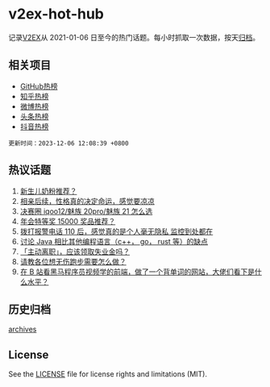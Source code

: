 # v2ex-hot-hub

 记录[V2EX](https://www.v2ex.com/)从 2021-01-06 日至今的热门话题。每小时抓取一次数据，按天[归档](archives)。
 
 ## 相关项目

- [GitHub热榜](https://github.com/snaildev/github-hot-hub)
- [知乎热榜](https://github.com/snaildev/zhihu-hot-hub)
- [微博热榜](https://github.com/snaildev/weibo-hot-hub)
- [头条热榜](https://github.com/snaildev/toutiao-hot-hub)
- [抖音热榜](https://github.com/snaildev/douyin-hot-hub)


 `更新时间：2023-12-06 12:08:39 +0800`

## 热议话题

1. [新生儿奶粉推荐？](https://www.v2ex.com/t/997942)
1. [相亲后续，性格真的决定命运，感觉要凉凉](https://www.v2ex.com/t/997941)
1. [决赛圈 iqoo12/魅族 20pro/魅族 21 怎么选](https://www.v2ex.com/t/997747)
1. [年会特等奖 15000 奖品推荐？](https://www.v2ex.com/t/997755)
1. [拨打报警电话 110 后，感觉真的是个人毫无隐私 监控到处都在](https://www.v2ex.com/t/997954)
1. [讨论 Java 相比其他编程语言（c++， go， rust 等）的缺点](https://www.v2ex.com/t/997966)
1. [「主动离职」，应该领取失业金吗？](https://www.v2ex.com/t/997792)
1. [请教各位想无伤跑步需要怎么做？](https://www.v2ex.com/t/997750)
1. [在 B 站看黑马程序员视频学的前端，做了一个背单词的网站，大佬们看下是什么水平？](https://www.v2ex.com/t/997978)

## 历史归档

[archives](archives)

## License

See the [LICENSE](LICENSE) file for license rights and limitations (MIT).
